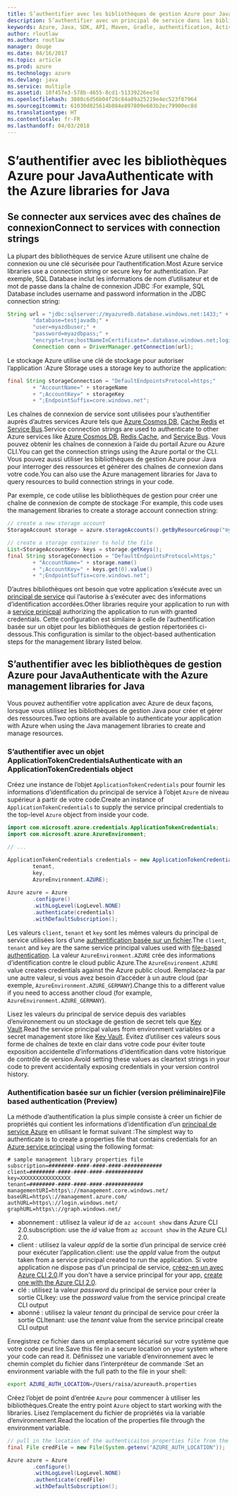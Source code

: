 ```yaml
---
title: S’authentifier avec les bibliothèques de gestion Azure pour Java
description: S’authentifier avec un principal de service dans les bibliothèques de gestion Azure pour Java
keywords: Azure, Java, SDK, API, Maven, Gradle, authentification, Active Directory, principal du service
author: rloutlaw
ms.author: routlaw
manager: douge
ms.date: 04/16/2017
ms.topic: article
ms.prod: azure
ms.technology: azure
ms.devlang: java
ms.service: multiple
ms.assetid: 10f457e3-578b-4655-8cd1-51339226ee7d
ms.openlocfilehash: 3808c6d56b04f28c84a89a25219e4ec523f87964
ms.sourcegitcommit: 61030d025614b084e897809e603b2ec79900ec8d
ms.translationtype: HT
ms.contentlocale: fr-FR
ms.lasthandoff: 04/03/2018
---
```

# <a name="authenticate-with-the-azure-libraries-for-java"></a><span data-ttu-id="df7f1-104">S’authentifier avec les bibliothèques Azure pour Java</span><span class="sxs-lookup"><span data-stu-id="df7f1-104">Authenticate with the Azure libraries for Java</span></span> 

## <a name="connect-to-services-with-connection-strings"></a><span data-ttu-id="df7f1-105">Se connecter aux services avec des chaînes de connexion</span><span class="sxs-lookup"><span data-stu-id="df7f1-105">Connect to services with connection strings</span></span>

<span data-ttu-id="df7f1-106">La plupart des bibliothèques de service Azure utilisent une chaîne de connexion ou une clé sécurisée pour l’authentification.</span><span class="sxs-lookup"><span data-stu-id="df7f1-106">Most Azure service libraries use a connection string or secure key for authentication.</span></span> <span data-ttu-id="df7f1-107">Par exemple, SQL Database inclut les informations de nom d’utilisateur et de mot de passe dans la chaîne de connexion JDBC :</span><span class="sxs-lookup"><span data-stu-id="df7f1-107">For example, SQL Database includes username and password information in the JDBC connection string:</span></span>

```java
String url = "jdbc:sqlserver://myazuredb.database.windows.net:1433;" + 
        "database=testjavadb;" + 
        "user=myazdbuser;" +
        "password=myazdbpass;" +
        "encrypt=true;hostNameInCertificate=*.database.windows.net;loginTimeout=30;";
        Connection conn = DriverManager.getConnection(url);
```

<span data-ttu-id="df7f1-108">Le stockage Azure utilise une clé de stockage pour autoriser l’application :</span><span class="sxs-lookup"><span data-stu-id="df7f1-108">Azure Storage uses a storage key to authorize the application:</span></span>

```java
final String storageConnection = "DefaultEndpointsProtocol=https;"
        + "AccountName=" + storageName 
        + ";AccountKey=" + storageKey
        + ";EndpointSuffix=core.windows.net";
```

<span data-ttu-id="df7f1-109">Les chaînes de connexion de service sont utilisées pour s’authentifier auprès d’autres services Azure tels que [Azure Cosmos DB](https://docs.microsoft.com/azure/cosmos-db/sql-api-java-application#UseService), [Cache Redis](https://docs.microsoft.com/azure/redis-cache/cache-java-get-started) et [Service Bus](https://docs.microsoft.com/azure/service-bus-messaging/service-bus-java-how-to-use-queues).</span><span class="sxs-lookup"><span data-stu-id="df7f1-109">Service connection strings are used to authenticate to other Azure services like [Azure Cosmos DB](https://docs.microsoft.com/azure/cosmos-db/sql-api-java-application#UseService), [Redis Cache](https://docs.microsoft.com/azure/redis-cache/cache-java-get-started), and [Service Bus](https://docs.microsoft.com/azure/service-bus-messaging/service-bus-java-how-to-use-queues).</span></span> <span data-ttu-id="df7f1-110">Vous pouvez obtenir les chaînes de connexion à l’aide du portail Azure ou Azure CLI.</span><span class="sxs-lookup"><span data-stu-id="df7f1-110">You can get the connection strings using the Azure portal or the CLI.</span></span>  <span data-ttu-id="df7f1-111">Vous pouvez aussi utiliser les bibliothèques de gestion Azure pour Java pour interroger des ressources et générer des chaînes de connexion dans votre code.</span><span class="sxs-lookup"><span data-stu-id="df7f1-111">You can also use the Azure management libraries for Java to query resources to build connection strings in your code.</span></span> 

<span data-ttu-id="df7f1-112">Par exemple, ce code utilise les bibliothèques de gestion pour créer une chaîne de connexion de compte de stockage :</span><span class="sxs-lookup"><span data-stu-id="df7f1-112">For example, this code uses the management libraries to create a storage account connection string:</span></span>

```java
// create a new storage account
StorageAccount storage = azure.storageAccounts().getByResourceGroup("myResourceGroup","myStorageAccount");

// create a storage container to hold the file
List<StorageAccountKey> keys = storage.getKeys();
final String storageConnection = "DefaultEndpointsProtocol=https;"
        + "AccountName=" + storage.name()
        + ";AccountKey=" + keys.get(0).value()
        + ";EndpointSuffix=core.windows.net";
```

<span data-ttu-id="df7f1-113">D’autres bibliothèques ont besoin que votre application s’exécute avec un [principal de service](https://docs.microsoft.com/azure/active-directory/develop/active-directory-application-objects) qui l’autorise à s’exécuter avec des informations d’identification accordées.</span><span class="sxs-lookup"><span data-stu-id="df7f1-113">Other libraries require your application to run with a [service prinicpal](https://docs.microsoft.com/azure/active-directory/develop/active-directory-application-objects) authorizing the application to run with granted credentials.</span></span> <span data-ttu-id="df7f1-114">Cette configuration est similaire à celle de l’authentification basée sur un objet pour les bibliothèques de gestion répertoriées ci-dessous.</span><span class="sxs-lookup"><span data-stu-id="df7f1-114">This configuration is similar to the object-based authentication steps for the management library listed below.</span></span>

<a name="mgmt-auth"></a>

##  <a name="authenticate-with-the-azure-management-libraries-for-java"></a><span data-ttu-id="df7f1-115">S’authentifier avec les bibliothèques de gestion Azure pour Java</span><span class="sxs-lookup"><span data-stu-id="df7f1-115">Authenticate with the Azure management libraries for Java</span></span>

<span data-ttu-id="df7f1-116">Vous pouvez authentifier votre application avec Azure de deux façons, lorsque vous utilisez les bibliothèques de gestion Java pour créer et gérer des ressources.</span><span class="sxs-lookup"><span data-stu-id="df7f1-116">Two options are available to authenticate your application with Azure when using the Java management libraries to create and manage resources.</span></span>

### <a name="authenticate-with-an-applicationtokencredentials-object"></a><span data-ttu-id="df7f1-117">S’authentifier avec un objet ApplicationTokenCredentials</span><span class="sxs-lookup"><span data-stu-id="df7f1-117">Authenticate with an ApplicationTokenCredentials object</span></span>

<span data-ttu-id="df7f1-118">Créez une instance de l’objet `ApplicationTokenCredentials` pour fournir les informations d’identification du principal de service à l’objet `Azure` de niveau supérieur à partir de votre code.</span><span class="sxs-lookup"><span data-stu-id="df7f1-118">Create an instance of `ApplicationTokenCredentials` to supply the service principal credentials to the top-level `Azure` object from inside your code.</span></span>

```java
import com.microsoft.azure.credentials.ApplicationTokenCredentials;
import com.microsoft.azure.AzureEnvironment;

// ...

ApplicationTokenCredentials credentials = new ApplicationTokenCredentials(client, 
        tenant,
        key, 
        AzureEnvironment.AZURE);
        
Azure azure = Azure
        .configure()
        .withLogLevel(LogLevel.NONE)
        .authenticate(credentials)
        .withDefaultSubscription();
```

<span data-ttu-id="df7f1-119">Les valeurs `client`, `tenant` et `key` sont les mêmes valeurs du principal de service utilisées lors d’une [authentification basée sur un fichier](#mgmt-file).</span><span class="sxs-lookup"><span data-stu-id="df7f1-119">The `client`, `tenant` and `key` are the same service principal values used with [file-based authentication](#mgmt-file).</span></span> <span data-ttu-id="df7f1-120">La valeur `AzureEnvironment.AZURE` crée des informations d’identification contre le cloud public Azure.</span><span class="sxs-lookup"><span data-stu-id="df7f1-120">The `AzureEnvironment.AZURE` value creates credentials against the Azure public cloud.</span></span> <span data-ttu-id="df7f1-121">Remplacez-la par une autre valeur, si vous avez besoin d’accéder à un autre cloud (par exemple, `AzureEnvironment.AZURE_GERMANY`).</span><span class="sxs-lookup"><span data-stu-id="df7f1-121">Change this to a different value if you need to access another cloud (for example, `AzureEnvironment.AZURE_GERMANY`).</span></span>  

 <span data-ttu-id="df7f1-122">Lisez les valeurs du principal de service depuis des variables d’environnement ou un stockage de gestion de secret tels que [Key Vault](/azure/key-vault/key-vault-whatis.md).</span><span class="sxs-lookup"><span data-stu-id="df7f1-122">Read the service principal values from environment variables or a secret management store like [Key Vault](/azure/key-vault/key-vault-whatis.md).</span></span> <span data-ttu-id="df7f1-123">Évitez d’utiliser ces valeurs sous forme de chaînes de texte en clair dans votre code pour éviter toute exposition accidentelle d’informations d’identification dans votre historique de contrôle de version.</span><span class="sxs-lookup"><span data-stu-id="df7f1-123">Avoid setting these values as cleartext strings in your code to prevent accidentally exposing credentials in your version control history.</span></span>   

<a name="mgmt-file"></a>

### <a name="file-based-authentication-preview"></a><span data-ttu-id="df7f1-124">Authentification basée sur un fichier (version préliminaire)</span><span class="sxs-lookup"><span data-stu-id="df7f1-124">File based authentication (Preview)</span></span>

<span data-ttu-id="df7f1-125">La méthode d’authentification la plus simple consiste à créer un fichier de propriétés qui contient les informations d’identification d’un [principal de service Azure](https://docs.microsoft.com/azure/active-directory/develop/active-directory-application-objects) en utilisant le format suivant :</span><span class="sxs-lookup"><span data-stu-id="df7f1-125">The simplest way to authenticate is to create a properties file that contains credentials for an [Azure service principal](https://docs.microsoft.com/azure/active-directory/develop/active-directory-application-objects) using the following format:</span></span>

```text
# sample management library properties file
subscription=########-####-####-####-############
client=########-####-####-####-############
key=XXXXXXXXXXXXXXXX
tenant=########-####-####-####-############
managementURI=https\://management.core.windows.net/
baseURL=https\://management.azure.com/
authURL=https\://login.windows.net/
graphURL=https\://graph.windows.net/
```

- <span data-ttu-id="df7f1-126">abonnement : utilisez la valeur *id* de `az account show` dans Azure CLI 2.0.</span><span class="sxs-lookup"><span data-stu-id="df7f1-126">subscription: use the *id* value from `az account show` in the Azure CLI 2.0.</span></span>
- <span data-ttu-id="df7f1-127">client : utilisez la valeur *appId* de la sortie d’un principal de service créé pour exécuter l’application.</span><span class="sxs-lookup"><span data-stu-id="df7f1-127">client: use the *appId* value from the output taken from a service principal created to run the application.</span></span> <span data-ttu-id="df7f1-128">Si votre application ne dispose pas d’un principal de service, [créez-en un avec Azure CLI 2.0](https://docs.microsoft.com/cli/azure/create-an-azure-service-principal-azure-cli).</span><span class="sxs-lookup"><span data-stu-id="df7f1-128">If you don't have a service principal for your app, [create one with the Azure CLI 2.0](https://docs.microsoft.com/cli/azure/create-an-azure-service-principal-azure-cli).</span></span>
- <span data-ttu-id="df7f1-129">clé : utilisez la valeur *password* du principal de service pour créer la sortie CLI</span><span class="sxs-lookup"><span data-stu-id="df7f1-129">key: use the *password* value from the service principal create CLI output</span></span> 
- <span data-ttu-id="df7f1-130">abonné : utilisez la valeur *tenant* du principal de service pour créer la sortie CLI</span><span class="sxs-lookup"><span data-stu-id="df7f1-130">tenant: use the *tenant* value from the service principal create CLI output</span></span>

<span data-ttu-id="df7f1-131">Enregistrez ce fichier dans un emplacement sécurisé sur votre système que votre code peut lire.</span><span class="sxs-lookup"><span data-stu-id="df7f1-131">Save this file in a secure location on your system where your code can read it.</span></span> <span data-ttu-id="df7f1-132">Définissez une variable d’environnement avec le chemin complet du fichier dans l’interpréteur de commande :</span><span class="sxs-lookup"><span data-stu-id="df7f1-132">Set an environment variable with the full path to the file in your shell:</span></span>

```bash
export AZURE_AUTH_LOCATION=/Users/raisa/azureauth.properties
```

<span data-ttu-id="df7f1-133">Créez l’objet de point d’entrée `Azure` pour commencer à utiliser les bibliothèques.</span><span class="sxs-lookup"><span data-stu-id="df7f1-133">Create the entry point `Azure` object to start working with the libraries.</span></span> <span data-ttu-id="df7f1-134">Lisez l’emplacement du fichier de propriétés via la variable d’environnement.</span><span class="sxs-lookup"><span data-stu-id="df7f1-134">Read the location of the properties file through the environment variable.</span></span>

```java
// pull in the location of the authenticaiton properties file from the environment 
final File credFile = new File(System.getenv("AZURE_AUTH_LOCATION"));

Azure azure = Azure
        .configure()
        .withLogLevel(LogLevel.NONE)
        .authenticate(credFile)
        .withDefaultSubscription();
```



